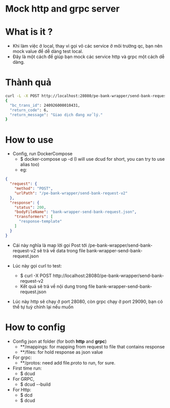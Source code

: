 # Mock http and grpc server

# What is it ?
- Khi làm việc ở local, thay vì gọi vô các service ở môi trường qc, bạn nên mock value để dễ dàng test local.
- Đây là một cách để giúp bạn mock các service http và grpc một cách dễ dàng.

# Thành quả
```bash
curl -L -X POST http://localhost:28080/pe-bank-wrapper/send-bank-request-v2
{
  "bc_trans_id": 240926000010431,
  "return_code": 6,
  "return_message": "Giao dịch đang xử lý."
}                  
```

# How to use
- Config, run DockerCompose
  - $ docker-compose up -d (I will use dcud for short, you can try to use alias too)
  - eg:
```json
{
  "request": {
    "method": "POST",
    "urlPath": "/pe-bank-wrapper/send-bank-request-v2"
  },
  "response": {
    "status": 200,
    "bodyFileName": "bank-wrapper-send-bank-request.json",
    "transformers": [
      "response-template"
    ]
  }
}
```
- Cái này nghĩa là map lời gọi Post tới /pe-bank-wrapper/send-bank-request-v2 sẽ trả về data trong file bank-wrapper-send-bank-request.json
- Lúc này gọi curl to test:
  - $ curl -X POST http://localhost:28080/pe-bank-wrapper/send-bank-request-v2
  - Kết quả sẽ trả về nội dung trong file bank-wrapper-send-bank-request.json

- Lúc này http sẽ chạy ở port 28080, còn grpc chạy ở port 29090, bạn có thể tự tuỳ chỉnh lại nếu muốn

# How to config
- Config json at folder (for both **http** and **grpc**) 
  - **/mappings: for mapping from request to file that contains response
  - **/files: for hold response as json value
- For grpc: 
  - **/protos: need add file.proto to run, for sure.
- First time run:
  - $ dcud
- For GRPC, 
  - $ dcud --build
- For Http:
  - $ dcd
  - $ dcud